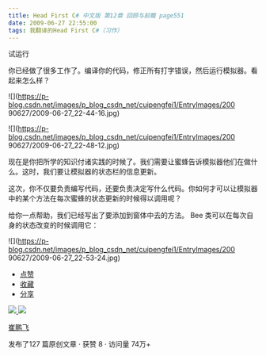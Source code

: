 ```yaml
---
title: Head First C# 中文版 第12章 回顾与前瞻 page551
date: 2009-06-27 22:55:00
tags: 我翻译的Head First C#（习作）
---
```

试运行

  

你已经做了很多工作了。编译你的代码，修正所有打字错误，然后运行模拟器。看起来怎么样？

  

![](https://p-blog.csdn.net/images/p_blog_csdn_net/cuipengfei1/EntryImages/200
90627/2009-06-27_22-44-16.jpg)

![](https://p-blog.csdn.net/images/p_blog_csdn_net/cuipengfei1/EntryImages/200
90627/2009-06-27_22-48-12.jpg)

现在是你把所学的知识付诸实践的时候了。我们需要让蜜蜂告诉模拟器他们在做什么。这时，我们要让模拟器的状态栏的信息更新。

  

这次，你不仅要负责编写代码，还要负责决定写什么代码。你如何才可以让模拟器中的某个方法在每次蜜蜂的状态更新的时候得以调用呢？

  

给你一点帮助，我们已经写出了要添加到窗体中去的方法。  Bee  类可以在每次自身的状态改变的时候调用它：

  

![](https://p-blog.csdn.net/images/p_blog_csdn_net/cuipengfei1/EntryImages/200
90627/2009-06-27_22-53-24.jpg)

  * [ 点赞  ](javascript:;)
  * [ 收藏  ](javascript:;)
  * [ 分享 ](javascript:;)

[ ![](https://profile.csdnimg.cn/5/2/5/3_cuipengfei1)
![](https://g.csdnimg.cn/static/user-reg-year/1x/11.png)
](https://blog.csdn.net/cuipengfei1)

[ 崔鹏飞 ](https://blog.csdn.net/cuipengfei1)

发布了127 篇原创文章  ·  获赞 8  ·  访问量 74万+

